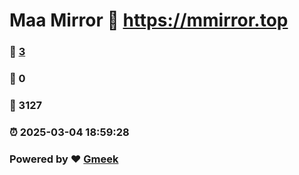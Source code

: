 # Maa Mirror :link: https://mmirror.top 
### :page_facing_up: [3](https://mmirror.top/tag.html) 
### :speech_balloon: 0 
### :hibiscus: 3127 
### :alarm_clock: 2025-03-04 18:59:28 
### Powered by :heart: [Gmeek](https://github.com/Meekdai/Gmeek)
